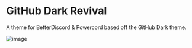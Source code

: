 # GitHub Dark Revival
A theme for BetterDiscord & Powercord based off the GitHub Dark theme.

![image](https://i.imgur.com/IegYGrX.png)
